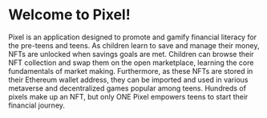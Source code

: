 # Welcome to Pixel!
Pixel is an application designed to promote and gamify financial literacy for the pre-teens and teens. As children learn to save and manage their money, NFTs are unlocked when savings goals are met. Children can browse their NFT collection and swap them on the open marketplace, learning the core fundamentals of market making. Furthermore, as these NFTs are stored in their Ethereum wallet address, they can be imported and used in various metaverse and decentralized games popular among teens. Hundreds of pixels make up an NFT, but only ONE Pixel empowers teens to start their financial journey. 
